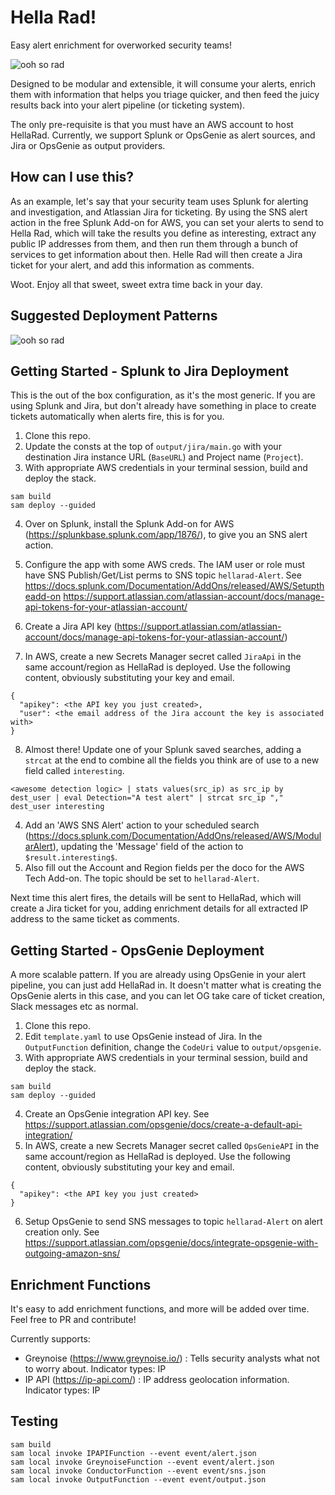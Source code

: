 # Hella Rad!

Easy alert enrichment for overworked security teams!

![ooh so rad](https://media.giphy.com/media/l0MYylLtnC1ADCGys/giphy.gif)

Designed to be modular and extensible, it will consume your alerts, enrich them with information that helps you triage quicker, and then feed the juicy results back into your alert pipeline (or ticketing system).

The only pre-requisite is that you must have an AWS account to host HellaRad. Currently, we support Splunk or OpsGenie as alert sources, and Jira or OpsGenie as output providers.

## How can I use this?

As an example, let's say that your security team uses Splunk for alerting and investigation, and Atlassian Jira for ticketing. By using the SNS alert action in the free Splunk Add-on for AWS, you can set your alerts to send to Hella Rad, which will take the results you define as interesting, extract any public IP addresses from them, and then run them through a bunch of services to get information about then. Helle Rad will then create a Jira ticket for your alert, and add this information as comments.

Woot. Enjoy all that sweet, sweet extra time back in your day.

## Suggested Deployment Patterns
![ooh so rad](https://github.com/gyrpspectre/hellarad/blob/main/diagram.png)

## Getting Started - Splunk to Jira Deployment
This is the out of the box configuration, as it's the most generic. If you are using Splunk and Jira, but don't already have something in place to create tickets automatically when alerts fire, this is for you.

1. Clone this repo.
2. Update the consts at the top of `output/jira/main.go` with your destination Jira instance URL (`BaseURL`) and Project name (`Project`).
3. With appropriate AWS credentials in your terminal session, build and deploy the stack.
```
sam build
sam deploy --guided
```
4. Over on Splunk, install the Splunk Add-on for AWS (https://splunkbase.splunk.com/app/1876/), to give you an SNS alert action. 
5. Configure the app with some AWS creds. The IAM user or role must have SNS Publish/Get/List perms to SNS topic `hellarad-Alert`. See https://docs.splunk.com/Documentation/AddOns/released/AWS/Setuptheadd-on
https://support.atlassian.com/atlassian-account/docs/manage-api-tokens-for-your-atlassian-account/

6. Create a Jira API key (https://support.atlassian.com/atlassian-account/docs/manage-api-tokens-for-your-atlassian-account/)
7. In AWS, create a new Secrets Manager secret called `JiraApi` in the same account/region as HellaRad is deployed. Use the following content, obviously substituting your key and email.
```
{
  "apikey": <the API key you just created>,
  "user": <the email address of the Jira account the key is associated with>
}
```
8. Almost there! Update one of your Splunk saved searches, adding a `strcat` at the end to combine all the fields you think are of use to a new field called `interesting`.

`<awesome detection logic> | stats values(src_ip) as src_ip by dest_user | eval Detection="A test alert" | strcat src_ip "," dest_user interesting`

4. Add an 'AWS SNS Alert' action to your scheduled search (https://docs.splunk.com/Documentation/AddOns/released/AWS/ModularAlert), updating the 'Message' field of the action to `$result.interesting$`.
5. Also fill out the Account and Region fields per the doco for the AWS Tech Add-on. The topic should be set to `hellarad-Alert`.

Next time this alert fires, the details will be sent to HellaRad, which will create a Jira ticket for you, adding enrichment details for all extracted IP address to the same ticket as comments.

## Getting Started - OpsGenie Deployment
A more scalable pattern. If you are already using OpsGenie in your alert pipeline, you can just add HellaRad in. It doesn't matter what is creating the OpsGenie alerts in this case, and you can let OG take care of ticket creation, Slack messages etc as normal.

1. Clone this repo.
2. Edit `template.yaml` to use OpsGenie instead of Jira. In the `OutputFunction` definition, change the `CodeUri` value to `output/opsgenie`.
3. With appropriate AWS credentials in your terminal session, build and deploy the stack.
```
sam build
sam deploy --guided
```
4. Create an OpsGenie integration API key. See https://support.atlassian.com/opsgenie/docs/create-a-default-api-integration/
5. In AWS, create a new Secrets Manager secret called `OpsGenieAPI` in the same account/region as HellaRad is deployed. Use the following content, obviously substituting your key and email.
```
{
  "apikey": <the API key you just created>
}
```
6. Setup OpsGenie to send SNS messages to topic `hellarad-Alert` on alert creation only. See https://support.atlassian.com/opsgenie/docs/integrate-opsgenie-with-outgoing-amazon-sns/

## Enrichment Functions
It's easy to add enrichment functions, and more will be added over time. Feel free to PR and contribute!

Currently supports:
- Greynoise (https://www.greynoise.io/) : Tells security analysts what not to worry about. Indicator types: IP
- IP API (https://ip-api.com/) : IP address geolocation information. Indicator types: IP

## Testing

```
sam build
sam local invoke IPAPIFunction --event event/alert.json
sam local invoke GreynoiseFunction --event event/alert.json
sam local invoke ConductorFunction --event event/sns.json 
sam local invoke OutputFunction --event event/output.json 
```